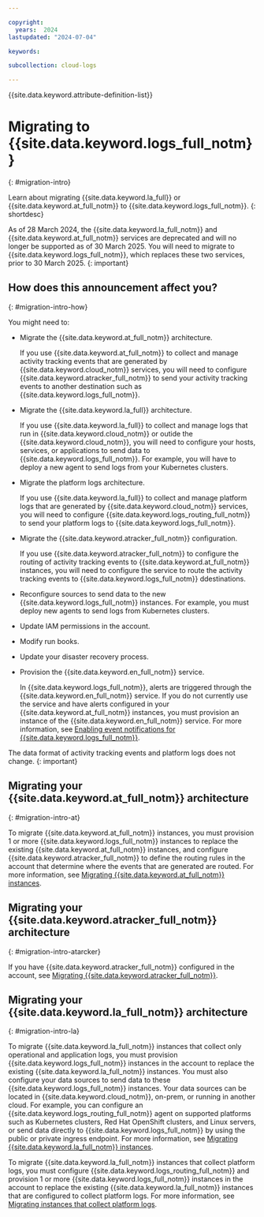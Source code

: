 ```yaml
---

copyright:
  years:  2024
lastupdated: "2024-07-04"

keywords:

subcollection: cloud-logs

---
```


{{site.data.keyword.attribute-definition-list}}



# Migrating to {{site.data.keyword.logs_full_notm}}
{: #migration-intro}

Learn about migrating {{site.data.keyword.la_full}} or {{site.data.keyword.at_full_notm}} to {{site.data.keyword.logs_full_notm}}.
{: shortdesc}

As of 28 March 2024, the {{site.data.keyword.la_full_notm}} and {{site.data.keyword.at_full_notm}} services are deprecated and will no longer be supported as of 30 March 2025. You will need to migrate to {{site.data.keyword.logs_full_notm}}, which replaces these two services, prior to 30 March 2025.
{: important}

## How does this announcement affect you?
{: #migration-intro-how}

You might need to:

- Migrate the {{site.data.keyword.at_full_notm}} architecture.

    If you use {{site.data.keyword.at_full_notm}} to collect and manage activity tracking events that are generated by {{site.data.keyword.cloud_notm}} services, you will need to configure {{site.data.keyword.atracker_full_notm}} to send your activity tracking events to another destination such as {{site.data.keyword.logs_full_notm}}.

- Migrate the {{site.data.keyword.la_full}} architecture.

    If you use {{site.data.keyword.la_full}} to collect and manage logs that run in {{site.data.keyword.cloud_notm}} or outide the {{site.data.keyword.cloud_notm}}, you will need to configure your hosts, services, or applications to send data to {{site.data.keyword.logs_full_notm}}. For example, you will have to deploy a new agent to send logs from your Kubernetes clusters.

- Migrate the platform logs architecture.

    If you use {{site.data.keyword.la_full}} to collect and manage platform logs that are generated by {{site.data.keyword.cloud_notm}} services, you will need to configure {{site.data.keyword.logs_routing_full_notm}} to send your platform logs to {{site.data.keyword.logs_full_notm}}.

- Migrate the {{site.data.keyword.atracker_full_notm}} configuration.

    If you use {{site.data.keyword.atracker_full_notm}} to configure the routing of activity tracking events to {{site.data.keyword.at_full_notm}} instances, you will need to configure the service to route the activity tracking events to {{site.data.keyword.logs_full_notm}} ddestinations.

- Reconfigure sources to send data to the new {{site.data.keyword.logs_full_notm}} instances. For example, you must deploy new agents to send logs from Kubernetes clusters.
- Update IAM permissions in the account.
- Modify run books.
- Update your disaster recovery process.
- Provision the {{site.data.keyword.en_full_notm}} service.

    In {{site.data.keyword.logs_full_notm}}, alerts are triggered through the {{site.data.keyword.en_full_notm}} service. If you do not currently use the service and have alerts configured in your {{site.data.keyword.at_full_notm}} instances, you must provision an instance of the {{site.data.keyword.en_full_notm}} service. For more information, see [Enabling event notifications for {{site.data.keyword.logs_full_notm}}](/docs/cloud-logs?topic=cloud-logs-event-notifications-events).

The data format of activity tracking events and platform logs does not change.
{: important}


## Migrating your {{site.data.keyword.at_full_notm}} architecture
{: #migration-intro-at}

To migrate {{site.data.keyword.at_full_notm}} instances, you must provision 1 or more {{site.data.keyword.logs_full_notm}} instances to replace the existing {{site.data.keyword.at_full_notm}} instances, and configure {{site.data.keyword.atracker_full_notm}} to define the routing rules in the account that determine where the events that are generated are routed. For more information, see [Migrating {{site.data.keyword.at_full_notm}} instances](/docs/cloud-logs?topic=cloud-logs-migration-at).



## Migrating your {{site.data.keyword.atracker_full_notm}} architecture
{: #migration-intro-atarcker}

If you have {{site.data.keyword.atracker_full_notm}} configured in the account, see [Migrating {{site.data.keyword.atracker_full_notm}}](/docs/cloud-logs?topic=cloud-logs-migration-atracker).


## Migrating your {{site.data.keyword.la_full_notm}} architecture
{: #migration-intro-la}

To migrate {{site.data.keyword.la_full_notm}} instances that collect only operational and application logs, you must provision {{site.data.keyword.logs_full_notm}} instances in the account to replace the existing {{site.data.keyword.la_full_notm}} instances. You must also configure your data sources to send data to these {{site.data.keyword.logs_full_notm}} instances. Your data sources can be located in {{site.data.keyword.cloud_notm}}, on-prem, or running in another cloud. For example, you can configure an {{site.data.keyword.logs_routing_full_notm}} agent on supported platforms such as Kubernetes clusters, Red Hat OpenShift clusters, and Linux servers, or send data directly to {{site.data.keyword.logs_full_notm}} by using the public or private ingress endpoint. For more information, see [ Migrating {{site.data.keyword.la_full_notm}} instances](/docs/cloud-logs?topic=cloud-logs-migration-la-n-cl).


To migrate {{site.data.keyword.la_full_notm}} instances that collect platform logs, you must configure {{site.data.keyword.logs_routing_full_notm}} and provision 1 or more {{site.data.keyword.logs_full_notm}} instances in the account to replace the existing {{site.data.keyword.la_full_notm}} instances that are configured to collect platform logs. For more information, see [Migrating instances that collect platform logs](/docs/cloud-logs?topic=cloud-logs-migration-plat-logs).
